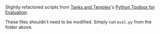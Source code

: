 Slightly refactored scripts from [Tanks and Temples](https://www.tanksandtemples.org/)'s [Python Toolbox for Evaluation](https://github.com/intel-isl/TanksAndTemples).

These files shouldn't need to be modified. Simply run `eval.py` from the folder above.